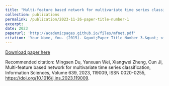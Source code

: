 ```yaml
---
title: "Multi-feature based network for multivariate time series classification"
collection: publications
permalink: /publication/2023-11-26-paper-title-number-1
excerpt:
date: 2023
paperurl: 'http://academicpages.github.io/files/mfnet.pdf'
citation: 'Your Name, You. (2015). &quot;Paper Title Number 3.&quot; <i>Journal 1</i>. 1(3).'
---
```


[Download paper here](http://academicpages.github.io/files/mfnet.pdf)

Recommended citation: Mingsen Du, Yanxuan Wei, Xiangwei Zheng, Cun Ji,
Multi-feature based network for multivariate time series classification,
Information Sciences,
Volume 639,
2023,
119009,
ISSN 0020-0255,
https://doi.org/10.1016/j.ins.2023.119009.
